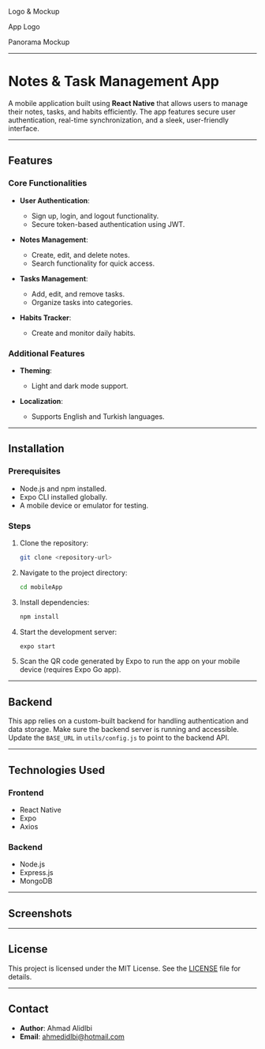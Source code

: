 Logo & Mockup

App Logo



Panorama Mockup

---

# Notes & Task Management App

A mobile application built using **React Native** that allows users to manage their notes, tasks, and habits efficiently. The app features secure user authentication, real-time synchronization, and a sleek, user-friendly interface.

---

## Features

### Core Functionalities

- **User Authentication**:

  - Sign up, login, and logout functionality.
  - Secure token-based authentication using JWT.

- **Notes Management**:

  - Create, edit, and delete notes.
  - Search functionality for quick access.

- **Tasks Management**:

  - Add, edit, and remove tasks.
  - Organize tasks into categories.

- **Habits Tracker**:

  - Create and monitor daily habits.

### Additional Features

- **Theming**:

  - Light and dark mode support.

- **Localization**:

  - Supports English and Turkish languages.

---

## Installation

### Prerequisites

- Node.js and npm installed.
- Expo CLI installed globally.
- A mobile device or emulator for testing.

### Steps

1. Clone the repository:

   ```bash
   git clone <repository-url>
   ```

2. Navigate to the project directory:

   ```bash
   cd mobileApp
   ```

3. Install dependencies:

   ```bash
   npm install
   ```

4. Start the development server:

   ```bash
   expo start
   ```

5. Scan the QR code generated by Expo to run the app on your mobile device (requires Expo Go app).

---

## Backend

This app relies on a custom-built backend for handling authentication and data storage. Make sure the backend server is running and accessible. Update the `BASE_URL` in `utils/config.js` to point to the backend API.

---

## Technologies Used

### Frontend

- React Native
- Expo
- Axios

### Backend

- Node.js
- Express.js
- MongoDB

---

## Screenshots



---

## License

This project is licensed under the MIT License. See the [LICENSE](LICENSE) file for details.

---

## Contact

- **Author**: Ahmad Alidlbi
- **Email**: [ahmedidlbi@hotmail.com](mailto:ahmedidlbi@hotmail.com)

